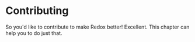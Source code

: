 # Contributing

So you'd like to contribute to make Redox better! Excellent. This chapter can help you to do just that.
